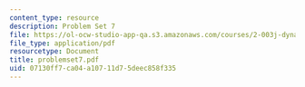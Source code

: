 ```yaml
---
content_type: resource
description: Problem Set 7
file: https://ol-ocw-studio-app-qa.s3.amazonaws.com/courses/2-003j-dynamics-and-vibration-13-013j-fall-2002/07130ff7ca04a10711d75deec858f335_problemset7.pdf
file_type: application/pdf
resourcetype: Document
title: problemset7.pdf
uid: 07130ff7-ca04-a107-11d7-5deec858f335
---
```

